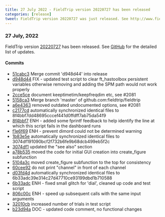 ```yaml
---
title: 27 July 2022 - FieldTrip version 20220727 has been released
categories: [release]
tweet: FieldTrip version 20220727 was just released. See http://www.fieldtriptoolbox.org/#27-july-2022
---
```


### 27 July, 2022

FieldTrip version [20220727](http://github.com/fieldtrip/fieldtrip/releases/tag/20220727) has been released.
See [GitHub](https://github.com/fieldtrip/fieldtrip/compare/20220714...20220727) for the detailed list of updates.

#### Commits

- [51cabc3](http://github.com/fieldtrip/fieldtrip/commit/51cabc3) Merge commit 'd948d44' into release
- [d948d44](http://github.com/fieldtrip/fieldtrip/commit/d948d44) FIX - updated test script to clear ft_hastoolbox persistent variables otherwise removing and adding the SPM path would not work properly
- [2cce5ce](http://github.com/fieldtrip/fieldtrip/commit/2cce5ce) document keeptimetim/keepfreqdim etc, see #2081
- [5158ca3](http://github.com/fieldtrip/fieldtrip/commit/5158ca3) Merge branch 'master' of github.com:fieldtrip/fieldtrip
- [a6e4363](http://github.com/fieldtrip/fieldtrip/commit/a6e4363) removed outdated undocumented options, see #2081
- [c2177cd](http://github.com/fieldtrip/fieldtrip/commit/c2177cd) automatically synchronized identical files to 8f4bbf7dd48695cccef441d0ffdff7ab75da54f9
- [8f4bbf7](http://github.com/fieldtrip/fieldtrip/commit/8f4bbf7) ENH - added some fprintf feedback to help identify the line at which this script fails in the dashboard runs
- [f1e6f69](http://github.com/fieldtrip/fieldtrip/commit/f1e6f69) ENH - prevent dimord could not be determined warning
- [1b83e5e](http://github.com/fieldtrip/fieldtrip/commit/1b83e5e) automatically synchronized identical files to 3074df191090bcf2f732b6fe9b68dcb499eb5f2c
- [3074df1](http://github.com/fieldtrip/fieldtrip/commit/3074df1) updated the "see also" section
- [a78b535](http://github.com/fieldtrip/fieldtrip/commit/a78b535) moved the code for initial GUI creation into create_figure subfunction
- [5104a3c](http://github.com/fieldtrip/fieldtrip/commit/5104a3c) moved create_figure subfunction to the top for consistency
- [60cee92](http://github.com/fieldtrip/fieldtrip/commit/60cee92) do not print "channel" in front of each channel
- [d03fd4d](http://github.com/fieldtrip/fieldtrip/commit/d03fd4d) automatically synchronized identical files to 6b33adc39e314c27d47710ce93199dbd1b710588
- [6b33adc](http://github.com/fieldtrip/fieldtrip/commit/6b33adc) ENH - fixed small glitch for 'dial', cleaned up code and test script
- [806c00c](http://github.com/fieldtrip/fieldtrip/commit/806c00c) ENH - speed up subsequent calls with the same input arguments
- [32010cb](http://github.com/fieldtrip/fieldtrip/commit/32010cb) increased number of trials in test script
- [b23d94a](http://github.com/fieldtrip/fieldtrip/commit/b23d94a) DOC - updated code comment, no functional changes
